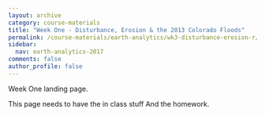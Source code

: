 ```yaml
---
layout: archive
category: course-materials
title: "Week One - Disturbance, Erosion & the 2013 Colorado Floods"
permalink: /course-materials/earth-analytics/wk3-disturbance-erosion-r/
sidebar:
  nav: earth-analytics-2017
comments: false
author_profile: false
---
```



Week One landing page.

This page needs to have the in class stuff
And the homework.
